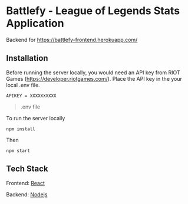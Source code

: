# Battlefy - League of Legends Stats Application

Backend for https://battlefy-frontend.herokuapp.com/

## Installation

Before running the server locally, you would need an API key from RIOT Games (https://developer.riotgames.com/).
Place the API key in the your local .env file.

`
APIKEY = XXXXXXXXXX
`
> .env file

To run the server locally

`
npm install
`

Then

`
npm start
`


## Tech Stack

Frontend: [React](https://reactjs.org/)

Backend: [Nodejs](https://nodejs.org/en/)
